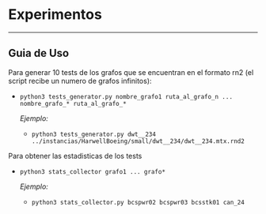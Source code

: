 # Experimentos

---

## Guia de Uso

Para generar 10 tests de los grafos que se encuentran en el formato rn2 (el script recibe un numero de grafos infinitos):

* `python3 tests_generator.py nombre_grafo1 ruta_al_grafo_n ... nombre_grafo_* ruta_al_grafo_*`

    *Ejemplo:*

    * `python3 tests_generator.py dwt__234 ../instancias/HarwellBoeing/small/dwt__234/dwt__234.mtx.rnd2` 

Para obtener las estadisticas de los tests

* `python3 stats_collector grafo1 ... grafo*`

    *Ejemplo:*

    * `python3 stats_collector.py bcspwr02 bcspwr03 bcsstk01 can_24`
